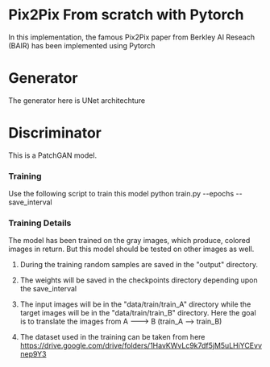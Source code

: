 
# Pix2Pix From scratch with Pytorch

In this implementation, the famous Pix2Pix paper from Berkley AI Reseach (BAIR) has been implemented using Pytorch

# Generator
The generator here is UNet architechture

# Discriminator
This is a PatchGAN model.


### Training
Use the following script to train this model
python train.py --epochs <int> --save_interval <int>

### Training Details
The model has been trained on the gray images, which produce, colored images in return. But this model should be tested on other images as well.

1. During the training random samples are saved in the "output" directory.
2. The weights will be saved in the checkpoints directory depending upon the save_interval
3. The input images will be in the "data/train/train_A" directory while the target images will be in the "data/train/train_B" directory. Here the goal is to translate the images from A ---> B (train_A --> train_B)
  
4. The dataset used in the training can be taken from here
https://drive.google.com/drive/folders/1HavKWvLc9k7df5jM5uLHiYCEvvnep9Y3 
